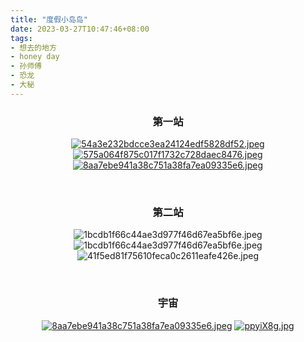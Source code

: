 ```yaml
---
title: "度假小岛岛"
date: 2023-03-27T10:47:46+08:00
tags:
- 想去的地方
- honey day
- 孙师傅
- 恐龙
- 大秘
---
```




### <center>第一站</center>
<div align="center">

[![54a3e232bdcce3ea24124edf5828df52.jpeg](https://s1.imagehub.cc/images/2023/03/27/54a3e232bdcce3ea24124edf5828df52.jpeg)](https://www.imagehub.cc/image/Xy29r)
[![575a064f875c017f1732c728daec8476.jpeg](https://s1.imagehub.cc/images/2023/03/27/575a064f875c017f1732c728daec8476.jpeg)](https://www.imagehub.cc/image/XLtW6)
[![8aa7ebe941a38c751a38fa7ea09335e6.jpeg](https://s1.imagehub.cc/images/2023/03/27/8aa7ebe941a38c751a38fa7ea09335e6.jpeg)](https://www.imagehub.cc/image/XLxy7)

</div>

<br>

### <center>第二站</center>
<div align="center">

![1bcdb1f66c44ae3d977f46d67ea5bf6e.jpeg](https://s1.imagehub.cc/images/2023/03/27/1bcdb1f66c44ae3d977f46d67ea5bf6e.jpeg)
![1bcdb1f66c44ae3d977f46d67ea5bf6e.jpeg](https://s1.imagehub.cc/images/2023/03/27/1bcdb1f66c44ae3d977f46d67ea5bf6e.jpeg)
![41f5ed81f75610feca0c2611eafe426e.jpeg](https://s1.imagehub.cc/images/2023/03/27/41f5ed81f75610feca0c2611eafe426e.jpeg)

</div>
<br>

### <center>宇宙</center>
<div align="center">

[![8aa7ebe941a38c751a38fa7ea09335e6.jpeg](https://s1.imagehub.cc/images/2023/03/27/8aa7ebe941a38c751a38fa7ea09335e6.jpeg)](https://www.imagehub.cc/image/XLxy7)
[![ppyiX8g.jpg](https://s1.ax1x.com/2023/03/27/ppyiX8g.jpg)](https://imgse.com/i/ppyiX8g)

</div>
